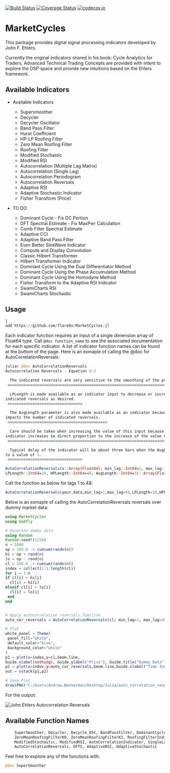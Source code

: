 [![Build Status](https://travis-ci.org/flare9x/MarketCycles.jl.svg?branch=master)](https://travis-ci.org/flare9x/MarketCycles.jl) [![Coverage Status](https://coveralls.io/repos/flare9x/MarketCycles.jl/badge.svg?branch=master&service=github)](https://coveralls.io/github/flare9x/MarketCycles.jl?branch=master) [![codecov.io](http://codecov.io/github/flare9x/MarketCycles.jl/coverage.svg?branch=master)](http://codecov.io/github/flare9x/MarketCycles.jl?branch=master)

# MarketCycles

This package provides digital signal processing indicators developed by John F. Ehlers.

Currently the original indicators shared in his book: Cycle Analytics for Traders, Advanced Technical Trading Concepts are provided with intent to explore the DSP space and provide new intuitions based on the Ehlers framework.

## Available Indicators

*   Available Indicators
    *   Supersmoother
    *   Decycler
    *   Decycler Oscillator
    *   Band Pass Filter
    *   Hurst Coefficient
    *   HP-LP Roofing Filter
    *   Zero Mean Roofing Filter
    *   Roofing Filter
    *   Modified Stochastic
    *   Modified RSI
    *   Autocorrelation (Multiple Lag Matrix)
    *   Autocorrelation (Single Lag)
    *   Autocorrelation Periodogram
    *   Autocorrelation Reversals
    *   Adaptive RSI
    *   Adaptive Stochastic Indicator
    *   Fisher Transform (Price)

*   TO DO
    *   Dominant Cycle - Fix DC Portion
    *   DFT Spectral Estimate - Fix MaxPwr Calculation 
    *   Comb Filter Spectral Estimate
    *   Adaptive CCI
    *   Adaptive Band Pass Filter
    *   Even Better SineWave Indicator
    *   Compute and Display Convolution
    *   Classic Hilbert Transformer
    *   Hilbert Transformer Indicator
    *   Dominant Cycle Using the Dual Differentiator Method
    *   Dominant Cycle Using the Phase Accumulation Method
    *   Dominant Cycle Using the Homodyne Method
    *   Fisher Transform to the Adaptive RSI Indicator
    *   SwamiCharts RSI
    *   SwamiCharts Stochastic


## Usage
   ```julia
   ]
add https://github.com/flare9x/MarketCycles.jl
```

Each indicator function requires an input of a single dimension array of Float64 type. Call ```@doc function_name``` to see the associated documentation for each specific indicator. A list of indicator function names can be found at the bottom of the page. Here is an exmaple of calling the @doc for AutoCorrelationReversals:

   ```julia
julia> @doc AutoCorrelationReversals
  Autocorrelation Reversals - Equation 8-3

     The indicated reversals are very sensitive to the smoothing of the price data.
    ≡≡≡≡≡≡≡≡≡≡≡≡≡≡≡≡≡≡≡≡≡≡≡≡≡≡≡≡≡≡≡≡≡≡≡≡≡≡≡≡≡≡≡≡≡≡≡≡≡≡≡≡≡≡≡≡≡≡≡≡≡≡≡≡≡≡≡≡≡≡≡≡≡≡≡≡≡≡≡≡

     LPLength is made available as an indicator input to decrease or increase the number of
 indicated reversals as desired.
    ≡≡≡≡≡≡≡≡≡≡≡≡≡≡≡≡≡≡≡≡≡≡≡≡≡≡≡≡≡≡≡≡≡

     The AvgLength parameter is also made available as an indicator because this averaging also
 impacts the number of indicated reversals.
    ≡≡≡≡≡≡≡≡≡≡≡≡≡≡≡≡≡≡≡≡≡≡≡≡≡≡≡≡≡≡≡≡≡≡≡≡≡≡≡≡≡≡≡≡

     Care should be taken when increasing the value of this input because the lag of the
 indicator increases in direct proportion to the increase of the value of the AvgLength.
    ≡≡≡≡≡≡≡≡≡≡≡≡≡≡≡≡≡≡≡≡≡≡≡≡≡≡≡≡≡≡≡≡≡≡≡≡≡≡≡≡≡≡≡≡≡≡≡≡≡≡≡≡≡≡≡≡≡≡≡≡≡≡≡≡≡≡≡≡≡≡≡≡≡≡≡≡≡≡≡≡≡≡≡≡≡≡≡≡≡

     Typical delay of the indicator will be about three bars when the AvgLength parameter is set
 to a value of 3.
    ≡≡≡≡≡≡≡≡≡≡≡≡≡≡≡≡≡≡≡≡≡≡≡≡≡≡≡≡≡≡≡≡≡

  AutoCorrelationReversals(x::Array{Float64}; min_lag::Int64=1, max_lag::Int64=48,
  LPLength::Int64=10, HPLength::Int64=48, AvgLength::Int64=3)::Array{Float64}
```
Call the function as below for lags 1 to 48:

 ```julia
AutoCorrelationReversals(your_data,min_lag=1,max_lag=48,LPLength=10,HPLength=48,AvgLength=3)
 ```
Below is an exmaple of calling the AutoCorrelationReversals reversals over dummy market data:

   ```julia
using MarketCycles
using Gadfly

# Generate dummy data
using Random
Random.seed!(1234)
n = 1000
op = 100.0 .+ cumsum(randn(n))
hi = op + rand(n)
lo = op - rand(n)
cl = 100.0 .+ cumsum(randn(n))
index = collect(1:1:length(cl))
for i = 1:n
 if cl[i] > hi[i]
     cl[i] = hi[i]
 elseif cl[i] < lo[i]
     cl[i] = lo[i]
    end
end


# Apply autocorrelation reversals function
auto_cor_reversals = AutoCorrelationReversals(cl; min_lag=1, max_lag=48, LPPeriod=10, HPPeriod=48, AvgLength=3)

# Plot
white_panel = Theme(
    panel_fill="white",
    default_color="blue",
    background_color="white"
)
p1 = plot(x=index,y=cl,Geom.line,
Guide.xlabel(nothing), Guide.ylabel("Price"), Guide.title("Dummy Data"),white_panel)
p2 = plot(x=index,y=auto_cor_reversals,Geom.line,Guide.xlabel("Time Index"),Guide.title("Autocorrelation Reversals"), Guide.ylabel("Autocorrelation Reversals"),white_panel)
out = vstack(p1,p2)

# Save Plot
draw(PNG("C:/Users/Andrew.Bannerman/Desktop/Julia/auto_correlation_reversals.png", 1500px, 800px), out)
```

For the output:

![John Ehlers Autocorrelation Reversals](https://github.com/flare9x/MarketCycles.jl/blob/master/examples/auto_correlation_reversals_readme.png)


## Available Function Names
```julia
    SuperSmoother, Decycler, Decycle_OSC, BandPassFilter, DominantCycle, HurstCoefficient, HPLPRoofingFilter,
    ZeroMeanRoofingFilterK0, ZeroMeanRoofingFilterK1, RoofingFilterIndicator,
    ModifiedStochastic, ModifiedRSI, AutoCorrelationIndicator, SingleLagAutoCorrelationIndicator, AutoCorrelationPeriodogram,
    AutoCorrelationReversals, DFTS, AdaptiveRSI, AdaptiveStochastic
```
Feel free to explore any of the functions with:

```julia
@doc SuperSmoother
```
